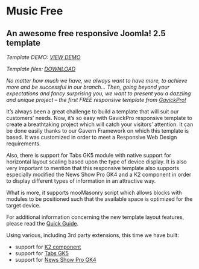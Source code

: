 Music Free
===========================

An awesome free responsive Joomla! 2.5 template
-------------------------

_Template DEMO: [VIEW DEMO](http://demo.gavick.com/free/may2012/)_

_Template files: [DOWNLOAD](https://www.gavick.com/download/joomla-25-templates/musicfree.html)_

*No matter how much we have, we always want to have more, to achieve more and be successful in our branch…
Then, going beyond your expectations and fancy surprising you, we want to present you a dazzling and unique project – the first FREE responsive template from [GavickPro!](http://www.gavick.com)*

It’s always been a great challenge to build a template that will suit our customers’ needs. Now, it’s so easy with GavickPro responsive template to create a breathtaking project which will catch your visitors’ attention. It can be done easily thanks to our Gavern Framework on which this template is based. It was customized in order to meet a Responsive Web Design requirements.

Also, there is support for Tabs GK5 module with native support for horizontal layout scaling based upon the type of device display. It is also very important to mention that this responsive template also supports especially modified the News Show Pro GK4 and a K2 component in order to display different types of information in an attractive way.

What is more, it supports mooMasonry script which allows blocks with modules to be positioned such that the available space is optimized for the target device.

For additional information concerning the new template layout features, please read the [Quick Guide](http://demo.gavick.com/free/may2012/index.php/quick-guide).

Using various, including 3rd party extensions, this time we have built:

* support for [K2 component](http://getk2.org/)
* support for [Tabs GK5](https://www.gavick.com/best-free-joomla-tab-module.html)
* support for [News Show Pro GK4](https://www.gavick.com/news-show-pro-gk4.html)